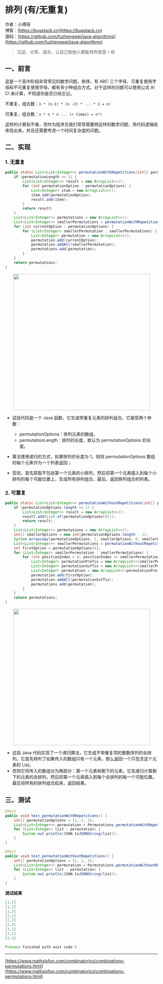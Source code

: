 # 排列 (有/无重复)

作者：小傅哥
<br/>博客：[https://bugstack.cn](https://bugstack.cn)
<br/>源码：[https://github.com/fuzhengwei/java-algorithms](https://github.com/fuzhengwei/java-algorithms)

> 沉淀、分享、成长，让自己和他人都能有所收获！😄

## 一、前言

这是一个高中阶段非常常见的数学问题，排序。有 ABC 三个字母，可重复使用字母和不可重复使用字母，都有多少种组合方式。对于这样的问题可以使用公式 A! C! 来计算，不知道你是否已经忘记。

不重复，组合数：`n * (n-1) * (n -2) * ... * 1 = n!`

可重复，组合数：`n * n * n ... (r times) = n^r`

这样的计算到不难，但作为程序员我们常常需要把这样的数学问题，用代码逻辑给体现出来。并且还需要考虑一个时间复杂度的问题。

## 二、实现

### 1. 无重复

```java
public static List<List<Integer>> permutationWithRepetitions(int[] permutationOptions, int permutationLength) {
    if (permutationLength == 1) {
        List<List<Integer>> result = new ArrayList<>();
        for (int permutationOption : permutationOptions) {
            List<Integer> item = new ArrayList<>();
            item.add(permutationOption);
            result.add(item);
        }
        return result;
    }
    List<List<Integer>> permutations = new ArrayList<>();
    List<List<Integer>> smallerPermutations = permutationWithRepetitions(permutationOptions, permutationLength - 1);
    for (int currentOption : permutationOptions) {
        for (List<Integer> smallerPermutation : smallerPermutations) {
            List<Integer> permutation = new ArrayList<>();
            permutation.add(currentOption);
            permutation.addAll(smallerPermutation);
            permutations.add(permutation);
        }
    }
    return permutations;
}
```

<div align="center">
    <img src="/Users/fuzhengwei1/Documents/develop/github/java-algorithms/logic/src/main/java/sets/permutations/images/permutations-01.jpeg?raw=true" width="450px">
</div>

- 这段代码是一个 Java 函数，它生成带重复元素的排列组合。它接受两个参数：

  - permutationOptions：排列元素的数组。
  - permutationLength：排列的长度，默认为 permutationOptions 的长度。

- 算法使用递归的方式，如果排列的长度为 1，则将 permutationOptions 数组的每个元素作为一个列表返回；
- 否则，首先获取不包括第一个元素的小排列，然后将第一个元素插入到每个小排列的每个可能位置上，生成所有排列组合。最后，返回排列组合的列表。

### 2. 可重复

```java
public static List<List<Integer>> permutationWithoutRepetitions(int[] permutationOptions) {
    if (permutationOptions.length == 1) {
        List<List<Integer>> result = new ArrayList<>();
        result.add(List.of(permutationOptions[0]));
        return result;
    }
    List<List<Integer>> permutations = new ArrayList<>();
    int[] smallerOptions = new int[permutationOptions.length - 1];
    System.arraycopy(permutationOptions, 1, smallerOptions, 0, smallerOptions.length);
    List<List<Integer>> smallerPermutations = permutationWithoutRepetitions(smallerOptions);
    int firstOption = permutationOptions[0];
    for (List<Integer> smallerPermutation : smallerPermutations) {
        for (int positionIndex = 0; positionIndex <= smallerPermutation.size(); positionIndex++) {
            List<Integer> permutationPrefix = new ArrayList<>(smallerPermutation.subList(0, positionIndex));
            List<Integer> permutationSuffix = new ArrayList<>(smallerPermutation.subList(positionIndex, smallerPermutation.size()));
            List<Integer> permutation = new ArrayList<>(permutationPrefix);
            permutation.add(firstOption);
            permutation.addAll(permutationSuffix);
            permutations.add(permutation);
        }
    }
    return permutations;
}
```

<div align="center">
    <img src="/Users/fuzhengwei1/Documents/develop/github/java-algorithms/logic/src/main/java/sets/permutations/images/permutations-02.jpeg?raw=true" width="450px">
</div>

- 这段 Java 代码实现了一个递归算法，它生成不带重复项的整数序列的全排列。它首先特判了如果传入的数组只有一个元素，那么返回一个只包含这个元素的 List。
- 否则它将传入的数组分为两部分：第一个元素和剩下的元素。它先递归计算剩下的元素的全排列，然后将第一个元素插入到每个全排列的每一个可能位置。最后将所有的排列组合起来，返回结果。

## 三、测试

```java
@Test
public void test_permutationWithRepetitions() {
    int[] permutationOptions = {1, 2, 3};
    List<List<Integer>> permutation = Permutations.permutationWithRepetitions(permutationOptions, 2);
    for (List<Integer> list : permutation) {
        System.out.println(JSON.toJSONString(list));
    }
}

@Test
public void test_permutationWithoutRepetitions() {
    int[] permutationOptions = {1, 2, 3};
    List<List<Integer>> permutation = Permutations.permutationWithoutRepetitions(permutationOptions);
    for (List<Integer> list : permutation) {
        System.out.println(JSON.toJSONString(list));
    }
}
```

**测试结果**

```java
[1,1]
[1,2]
[1,3]
[2,1]
[2,2]
[2,3]
[3,1]
[3,2]
[3,3]

Process finished with exit code 0
```

---

[https://www.mathsisfun.com/combinatorics/combinations-permutations.html](https://www.mathsisfun.com/combinatorics/combinations-permutations.html)
